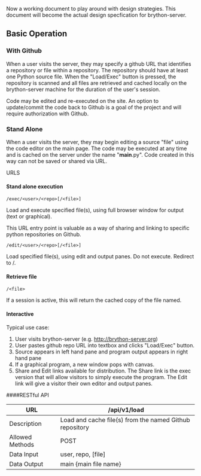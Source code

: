 Now a working document to play around with design strategies. This document will become
the actual design specfication for brython-server.

## Basic Operation

### With Github

When a user visits the server, they may specify a github URL that identifies a repository or 
file within a repository. The repository should have at least one Python source file. When the 
"Load/Exec" button is pressed, the repository is scanned and all files are retrieved and cached
locally on the brython-server machine for the duration of the user's session.

Code may be edited and re-executed on the site. An option to update/commit the code back to
Github is a goal of the project and will require authorization with Github.

### Stand Alone

When a user visits the server, they may begin editing a source "file" using the code editor
on the main page. The code may be executed at any time and is cached on the server under the name
"__main__.py". Code created in this way can not be saved or shared via URL.

URLS

#### Stand alone execution

    /exec/<user>/<repo>[/<file>]

Load and execute specified file(s), using full browser window for output (text or graphical).

This URL entry point is valuable as a way of sharing and linking to specific python
repositories on Github. 

    /edit/<user>/<repo>[/<file>]

Load specified file(s), using edit and output panes. Do not execute. Redirect to /.

#### Retrieve file

    /<file>

If a session is active, this will return the cached copy of the file named. 


#### Interactive 

Typical use case:

1. User visits brython-server (e.g. http://brython-server.org)
2. User pastes github repo URL into textbox and clicks "Load/Exec" button.
3. Source appears in left hand pane and program output appears in right hand pane
4. If a graphical program, a new window pops with canvas.
5. Share and Edit links available for distribution. The Share link is the exec 
   version that will allow visitors to simply execute the program. The Edit link
   will give a visitor their own editor and output panes.

####RESTful API

URL             |   /api/v1/load
---             |   ---
Description     |   Load and cache file(s) from the named Github repository
Allowed Methods |   POST
Data Input      |   user, repo, [file]
Data Output     |   main {main file name}

